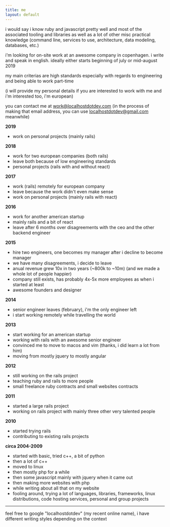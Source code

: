 ```yaml
---
title: me
layout: default
---
```


i would say i know ruby and javascript pretty well and most of the associated tooling and libraries as well as a lot of other misc practical knowledge (command line, services to use, architecture, data modeling, databases, etc.)

i'm looking for on-site work at an awesome company in copenhagen. i write and speak in english. ideally either starts beginning of july or mid-august 2019

my main criterias are high standards especially with regards to engineering and being able to work part-time

(i will provide my personal details if you are interested to work with me and i'm interested too, i'm european)

you can contact me at work@localhostdotdev.com (in the process of making that email address, you can use localhostdotdev@gmail.com meanwhile)

**2019**

- work on personal projects (mainly rails)

**2018**

- work for two european companies (both rails)
- leave both because of low engineering standards
- personal projects (rails with and without react)

**2017**

- work (rails) remotely for european company
- leave because the work didn't even make sense
- work on personal projects (mainly rails with react)

**2016**

- work for another american startup
- mainly rails and a bit of react
- leave after 6 months over disagreements with the ceo and the other backend engineer

**2015**

- hire two engineers, one becomes my manager after i decline to become manager
- we have many disagreements, i decide to leave
- anual revenue grew 10x in two years (~800k to ~10m) (and we made a whole lot of people happier)
- company still exists, has probably 4x-5x more employees as when i started at least
- awesome founders and designer

**2014**

- senior engineer leaves (february), i'm the only engineer left
- i start working remotely while travelling the world

**2013**

- start working for an american startup
- working with rails with an awesome senior engineer
- convinced me to move to macos and vim (thanks, i did learn a lot from him)
- moving from mostly jquery to mostly angular

**2012**

- still working on the rails project
- teaching ruby and rails to more people
- small freelance ruby contracts and small websites contracts

**2011**

- started a large rails project
- working on rails project with mainly three other very talented people

**2010**

- started trying rails
- contributing to existing rails projects

**circa 2004-2009**

- started with basic, tried c++, a bit of python
- then a lot of c++
- moved to linux
- then mostly php for a while
- then some javascript mainly with jquery when it came out
- then making more websites with php
- while writing about all that on my website
- fooling around, trying a lot of languages, libraries, frameworks, linux distributions, code hosting services, personal and group projects

-----

feel free to google "localhostdotdev" (my recent online name), i have different writing styles depending on the context
